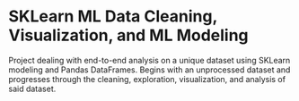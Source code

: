 # SKLearn ML Data Cleaning, Visualization, and ML Modeling

Project dealing with end-to-end analysis on a unique dataset using SKLearn modeling and Pandas DataFrames.
Begins with an unprocessed dataset and progresses through the cleaning, exploration, visualization, and analysis of said dataset.
